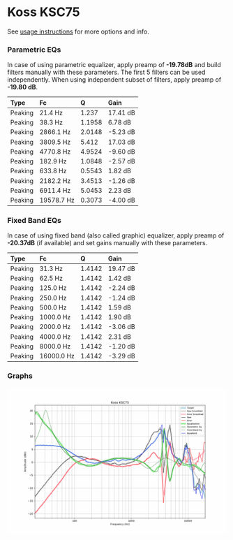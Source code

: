# Koss KSC75
See [usage instructions](https://github.com/jaakkopasanen/AutoEq#usage) for more options and info.

### Parametric EQs
In case of using parametric equalizer, apply preamp of **-19.78dB** and build filters manually
with these parameters. The first 5 filters can be used independently.
When using independent subset of filters, apply preamp of **-19.80 dB**.

| Type    | Fc         |      Q | Gain     |
|:--------|:-----------|:-------|:---------|
| Peaking | 21.4 Hz    | 1.237  | 17.41 dB |
| Peaking | 38.3 Hz    | 1.1958 | 6.78 dB  |
| Peaking | 2866.1 Hz  | 2.0148 | -5.23 dB |
| Peaking | 3809.5 Hz  | 5.412  | 17.03 dB |
| Peaking | 4770.8 Hz  | 4.9524 | -9.60 dB |
| Peaking | 182.9 Hz   | 1.0848 | -2.57 dB |
| Peaking | 633.8 Hz   | 0.5543 | 1.82 dB  |
| Peaking | 2182.2 Hz  | 3.4513 | -1.26 dB |
| Peaking | 6911.4 Hz  | 5.0453 | 2.23 dB  |
| Peaking | 19578.7 Hz | 0.3073 | -4.00 dB |

### Fixed Band EQs
In case of using fixed band (also called graphic) equalizer, apply preamp of **-20.37dB**
(if available) and set gains manually with these parameters.

| Type    | Fc         |      Q | Gain     |
|:--------|:-----------|:-------|:---------|
| Peaking | 31.3 Hz    | 1.4142 | 19.47 dB |
| Peaking | 62.5 Hz    | 1.4142 | 1.42 dB  |
| Peaking | 125.0 Hz   | 1.4142 | -2.24 dB |
| Peaking | 250.0 Hz   | 1.4142 | -1.24 dB |
| Peaking | 500.0 Hz   | 1.4142 | 1.59 dB  |
| Peaking | 1000.0 Hz  | 1.4142 | 1.90 dB  |
| Peaking | 2000.0 Hz  | 1.4142 | -3.06 dB |
| Peaking | 4000.0 Hz  | 1.4142 | 2.31 dB  |
| Peaking | 8000.0 Hz  | 1.4142 | -1.20 dB |
| Peaking | 16000.0 Hz | 1.4142 | -3.29 dB |

### Graphs
![](./Koss%20KSC75.png)
